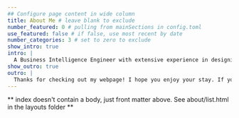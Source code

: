 ```yaml
---
## Configure page content in wide column
title: About Me # leave blank to exclude
number_featured: 0 # pulling from mainSections in config.toml
use_featured: false # if false, use most recent by date
number_categories: 3 # set to zero to exclude
show_intro: true
intro: |
  A Business Intelligence Engineer with extensive experience in designing and developing data pipelines and analytics solutions. Currently at Central Garden and Pet, I leverage SQL, Python, and R within Azure Data Factory to streamline data integration and reporting processes across platforms like Power BI, Tableau, and Domo.
show_outro: true
outro: |
  Thanks for checking out my webpage! I hope you enjoy your stay. If you have any questions or feedback, feel free to reach out to me on [Bluesky](https://bsky.app/profile/blue-pibble.bsky.social) or [GitHub](https://github.com/stewing-co)
---
```


** index doesn't contain a body, just front matter above.
See about/list.html in the layouts folder **